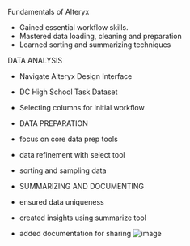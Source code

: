 Fundamentals of Alteryx

- Gained essential workflow skills.
- Mastered data loading, cleaning and preparation
- Learned sorting and summarizing techniques

DATA ANALYSIS
- Navigate Alteryx Design Interface
- DC High School Task Dataset
- Selecting columns for initial workflow

- DATA PREPARATION
- focus on core data prep tools
- data refinement with select tool
- sorting and sampling data

- SUMMARIZING AND DOCUMENTING
- ensured data uniqueness
- created insights using summarize tool
- added documentation for sharing
![image](https://github.com/user-attachments/assets/82ca314b-d789-43b8-8b7c-70db21bccd75)
